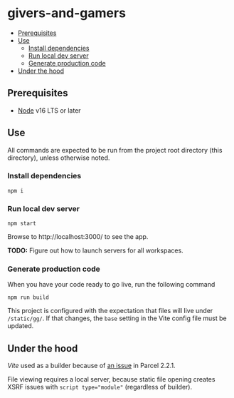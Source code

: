 # givers-and-gamers

- [Prerequisites](#prerequisites)
- [Use](#use)
  - [Install dependencies](#install-dependencies)
  - [Run local dev server](#run-local-dev-server)
  - [Generate production code](#generate-production-code)
- [Under the hood](#under-the-hood)

## Prerequisites
* [Node](https://nodejs.org/en/download/) v16 LTS or later


## Use
All commands are expected to be run from the project root directory
(this directory), unless otherwise noted.

### Install dependencies
```shell
npm i
```

### Run local dev server
```shell
npm start
```
Browse to http://localhost:3000/ to see the app.

**TODO:** Figure out how to launch servers for all workspaces.

### Generate production code
When you have your code ready to go live, run the following command
```shell
npm run build
```

This project is configured with the expectation that files will live under
`/static/gg/`. If that changes, the `base` setting in the Vite config
file must be updated.


## Under the hood

*Vite* used as a builder because of
[an issue](https://github.com/parcel-bundler/parcel/issues/7574) in Parcel
2.2.1.

File viewing requires a local server, because static file opening creates
XSRF issues with `script type="module"` (regardless of builder).